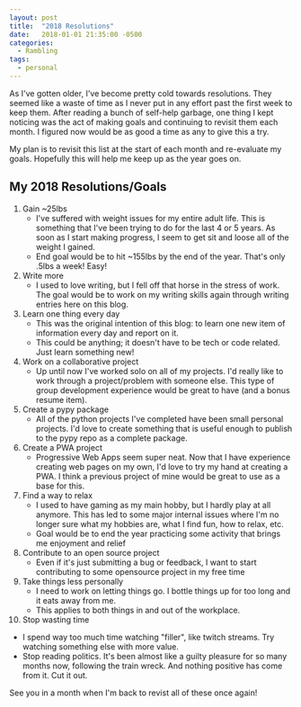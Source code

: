 ```yaml
---
layout: post
title:  "2018 Resolutions"
date:   2018-01-01 21:35:00 -0500
categories:
  - Rambling
tags:
  - personal
---
```

As I've gotten older, I've become pretty cold towards resolutions. They seemed like a waste of time as I never put in any effort past the first week to keep them. After reading a bunch of self-help garbage, one thing I kept noticing was the act of making goals and continuing to revisit them each month. I figured now would be as good a time as any to give this a try.

My plan is to revisit this list at the start of each month and re-evaluate my goals. Hopefully this will help me keep up as the year goes on.

## My 2018 Resolutions/Goals
1. Gain ~25lbs
   * I've suffered with weight issues for my entire adult life. This is something that I've been trying to do for the last 4 or 5 years. As soon as I start making progress, I seem to get sit and loose all of the weight I gained.
   * End goal would be to hit ~155lbs by the end of the year. That's only .5lbs a week! Easy!
2. Write more
   * I used to love writing, but I fell off that horse in the stress of work. The goal would be to work on my writing skills again through writing entries here on this blog.
3. Learn one thing every day
   * This was the original intention of this blog: to learn one new item of information every day and report on it.
   * This could be anything; it doesn't have to be tech or code related. Just learn something new!
4. Work on a collaborative project
   * Up until now I've worked solo on all of my projects. I'd really like to work through a project/problem with someone else. This type of group development experience would be great to have (and a bonus resume item).
5. Create a pypy package
   * All of the python projects I've completed have been small personal projects. I'd love to create something that is useful enough to publish to the pypy repo as a complete package.
6. Create a PWA project
   * Progressive Web Apps seem super neat. Now that I have experience creating web pages on my own, I'd love to try my hand at creating a PWA. I think a previous project of mine would be great to use as a base for this.
7. Find a way to relax
   * I used to have gaming as my main hobby, but I hardly play at all anymore. This has led to some major internal issues where I'm no longer sure what my hobbies are, what I find fun, how to relax, etc.
   * Goal would be to end the year practicing some activity that brings me enjoyment and relief
8. Contribute to an open source project
   * Even if it's just submitting a bug or feedback, I want to start contributing to some opensource project in my free time
9. Take things less personally
   * I need to work on letting things go. I bottle things up for too long and it eats away from me.
   * This applies to both things in and out of the workplace.
10. Stop wasting time
   * I spend way too much time watching "filler", like twitch streams. Try watching something else with more value.
   * Stop reading politics. It's been almost like a guilty pleasure for so many months now, following the train wreck. And nothing positive has come from it. Cut it out.

See you in a month when I'm back to revist all of these once again!